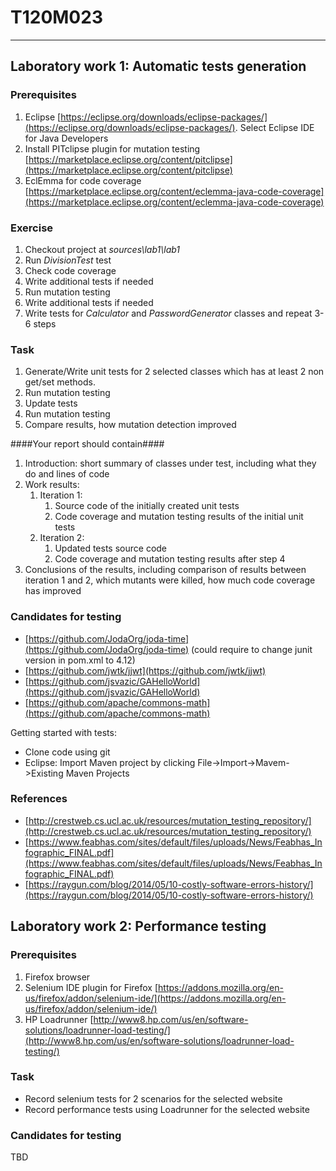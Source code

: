 # T120M023 #

----------

## Laboratory work 1: Automatic tests generation ##

### Prerequisites ###

1. Eclipse [https://eclipse.org/downloads/eclipse-packages/](https://eclipse.org/downloads/eclipse-packages/). Select Eclipse IDE for Java Developers
2. Install PITclipse plugin for mutation testing [https://marketplace.eclipse.org/content/pitclipse](https://marketplace.eclipse.org/content/pitclipse)
3. EclEmma for code coverage [https://marketplace.eclipse.org/content/eclemma-java-code-coverage](https://marketplace.eclipse.org/content/eclemma-java-code-coverage)

### Exercise ###

1. Checkout project at *sources\lab1\lab1*
2. Run *DivisionTest* test
3. Check code coverage
4. Write additional tests if needed
5. Run mutation testing
6. Write additional tests if needed
7. Write tests for *Calculator* and *PasswordGenerator* classes and repeat 3-6 steps

### Task ###

1. Generate/Write unit tests for 2 selected classes which has at least 2 non get/set methods.
2. Run mutation testing
3. Update tests
4. Run mutation testing
5. Compare results, how mutation detection improved

####Your report should contain####

1. Introduction: short summary of classes under test, including what they do and lines of code
2. Work results:
	1. Iteration 1:
		1. Source code of the initially created unit tests
		1. Code coverage and mutation testing results of the initial unit tests
	1. Iteration 2:
		1. Updated tests source code
		1. Code coverage and mutation testing results after step 4
6. Conclusions of the results, including comparison of results between iteration 1 and 2, which mutants were killed, how much code coverage has improved



### Candidates for testing ###

- [https://github.com/JodaOrg/joda-time](https://github.com/JodaOrg/joda-time) (could require to change junit version in pom.xml to 4.12)
- [https://github.com/jwtk/jjwt](https://github.com/jwtk/jjwt)
- [https://github.com/jsvazic/GAHelloWorld](https://github.com/jsvazic/GAHelloWorld)
- [https://github.com/apache/commons-math](https://github.com/apache/commons-math)

Getting started with tests:

- Clone code using git
- Eclipse: Import Maven project by clicking File->Import->Mavem->Existing Maven Projects


### References ###
- [http://crestweb.cs.ucl.ac.uk/resources/mutation_testing_repository/](http://crestweb.cs.ucl.ac.uk/resources/mutation_testing_repository/)
- [https://www.feabhas.com/sites/default/files/uploads/News/Feabhas_Infographic_FINAL.pdf](https://www.feabhas.com/sites/default/files/uploads/News/Feabhas_Infographic_FINAL.pdf)
- [https://raygun.com/blog/2014/05/10-costly-software-errors-history/](https://raygun.com/blog/2014/05/10-costly-software-errors-history/)


## Laboratory work 2: Performance testing ##

### Prerequisites ###
1. Firefox browser
2. Selenium IDE plugin for Firefox [https://addons.mozilla.org/en-us/firefox/addon/selenium-ide/](https://addons.mozilla.org/en-us/firefox/addon/selenium-ide/)
3. HP Loadrunner [http://www8.hp.com/us/en/software-solutions/loadrunner-load-testing/](http://www8.hp.com/us/en/software-solutions/loadrunner-load-testing/)



### Task ###

 - Record selenium tests for 2 scenarios for the selected website
 - Record performance tests using Loadrunner for the selected website 

### Candidates for testing ###
TBD
